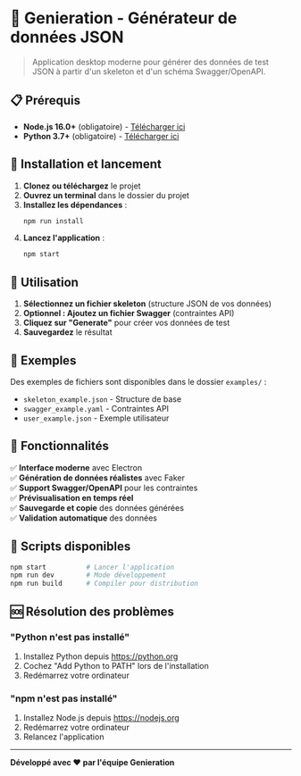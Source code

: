 # 🚀 Genieration - Générateur de données JSON

> Application desktop moderne pour générer des données de test JSON à partir d'un skeleton et d'un schéma Swagger/OpenAPI.

## 📋 Prérequis

- **Node.js 16.0+** (obligatoire) - [Télécharger ici](https://nodejs.org)
- **Python 3.7+** (obligatoire) - [Télécharger ici](https://python.org)

## 🚀 Installation et lancement

1. **Clonez ou téléchargez** le projet
2. **Ouvrez un terminal** dans le dossier du projet
3. **Installez les dépendances** :
   ```bash
   npm run install
   ```
4. **Lancez l'application** :
   ```bash
   npm start
   ```

## 📖 Utilisation

1. **Sélectionnez un fichier skeleton** (structure JSON de vos données)
2. **Optionnel : Ajoutez un fichier Swagger** (contraintes API)
3. **Cliquez sur "Generate"** pour créer vos données de test
4. **Sauvegardez** le résultat

## 📂 Exemples

Des exemples de fichiers sont disponibles dans le dossier `examples/` :
- `skeleton_example.json` - Structure de base
- `swagger_example.yaml` - Contraintes API
- `user_example.json` - Exemple utilisateur

## 🎯 Fonctionnalités

✅ **Interface moderne** avec Electron  
✅ **Génération de données réalistes** avec Faker  
✅ **Support Swagger/OpenAPI** pour les contraintes  
✅ **Prévisualisation en temps réel**  
✅ **Sauvegarde et copie** des données générées  
✅ **Validation automatique** des données  

## 🔧 Scripts disponibles

```bash
npm start          # Lancer l'application
npm run dev        # Mode développement
npm run build      # Compiler pour distribution
```

## 🆘 Résolution des problèmes

### "Python n'est pas installé"
1. Installez Python depuis https://python.org
2. Cochez "Add Python to PATH" lors de l'installation
3. Redémarrez votre ordinateur

### "npm n'est pas installé"
1. Installez Node.js depuis https://nodejs.org
2. Redémarrez votre ordinateur
3. Relancez l'application

---

**Développé avec ❤️ par l'équipe Genieration** 